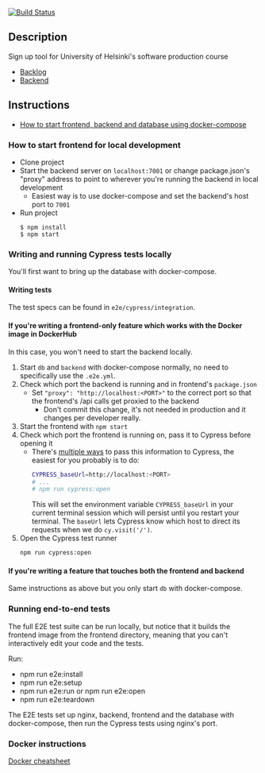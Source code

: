 [![Build Status](https://travis-ci.org/ohtuprojekti-ilmo/ohtuilmo-frontend.svg?branch=master)](https://travis-ci.org/ohtuprojekti-ilmo/ohtuilmo-frontend)

## Description

Sign up tool for University of Helsinki's software production course

- [Backlog](https://trello.com/b/Wv50WMSA/backlog)
- [Backend](https://github.com/ohtuprojekti-ilmo/ohtuilmo-backend)

## Instructions
- [How to start frontend, backend and database using docker-compose](https://github.com/ohtuprojekti-ilmo/ohtuilmo-frontend/wiki)

### How to start frontend for local development
- Clone project
- Start the backend server on `localhost:7001` or change package.json's "proxy" address to point to wherever you're running the backend in local development
    - Easiest way is to use docker-compose and set the backend's host port to `7001`
- Run project
    ```
    $ npm install
    $ npm start
    ```

### Writing and running Cypress tests locally

You'll first want to bring up the database with docker-compose.

#### Writing tests

The test specs can be found in `e2e/cypress/integration`.

#### If you're writing a frontend-only feature which works with the Docker image in DockerHub

In this case, you won't need to start the backend locally.

1. Start `db` and `backend` with docker-compose normally, no need to specifically use the `.e2e.yml`.
2. Check which port the backend is running and in frontend's `package.json`
    - Set `"proxy": "http://localhost:<PORT>"` to the correct port so that the frontend's /api calls get proxied to the backend
        - Don't commit this change, it's not needed in production and it changes per developer really.
3. Start the frontend with `npm start`
4. Check which port the frontend is running on, pass it to Cypress before opening it
    - There's [multiple ways](https://docs.cypress.io/guides/guides/environment-variables.html#Setting) to pass this information to Cypress, the easiest for you probably is to do:
        ```sh
        CYPRESS_baseUrl=http://localhost:<PORT>
        # ...
        # npm run cypress:open
        ```
        This will set the environment variable `CYPRESS_baseUrl` in your current terminal session which will persist until you restart your terminal. The `baseUrl` lets Cypress know which host to direct its requests when we do `cy.visit('/')`.
5. Open the Cypress test runner
    ```sh
    npm run cypress:open
    ```

#### If you're writing a feature that touches both the frontend and backend

Same instructions as above but you only start `db` with docker-compose.

### Running end-to-end tests

The full E2E test suite can be run locally, but notice that it builds the frontend image from the frontend directory, meaning that you can't interactively edit your code and the tests.

Run:
- npm run e2e:install
- npm run e2e:setup
- npm run e2e:run or npm run e2e:open
- npm run e2e:teardown

The E2E tests set up nginx, backend, frontend and the database with docker-compose, then run the Cypress tests using nginx's port.

### Docker instructions

[Docker cheatsheet](https://github.com/jexniemi/Docker-cheat-page/wiki)


